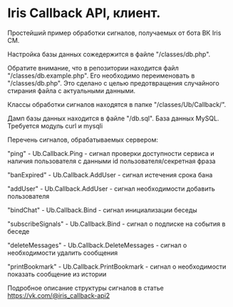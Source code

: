 # Iris Callback API, клиент.

Простейший пример обработки сигналов, получаемых от бота ВК Iris CM.

Настройка базы данных сожедержится в файле "/classes/db.php".

Обратите внимание, что в репозитории находится файл "/classes/db.example.php". Его необходимо переименовать в "/classes/db.php". Это сделано с целью предотвращения случайного стирания файла с актуальными данными.

Классы обработки сигналов находятся в папке "/classes/Ub/Callback/".

Дамп базы данных находится в файле "/db.sql". База данных MySQL. Требуется модуль curl и mysqli

Перечень сигналов, обрабатываемых сервером:

"ping" - Ub.Callback.Ping - сигнал проверки доступности сервиса и наличия пользователя с данными id пользователя/секретная фраза

"banExpired" - Ub.Callback.AddUser - сигнал истечения срока бана

"addUser" - Ub.Callback.AddUser - сигнал необходимости добавить пользователя

"bindChat" - Ub.Callback.Bind - сигнал инициализации беседы

"subscribeSignals" - Ub.Callback.Bind - сигнал о подписке на события в беседе

"deleteMessages" - Ub.Callback.DeleteMessages - сигнал о необходимости удалить сообщения

"printBookmark" - Ub.Callback.PrintBookmark - сигнал о необходимости показать сообщение из истории

Подробное описание структуры сигналов в статье https://vk.com/@iris_callback-api2
